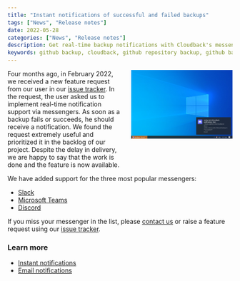 ```yaml
---
title: "Instant notifications of successful and failed backups"
tags: ["News", "Release notes"]
date: 2022-05-28
categories: ["News", "Release notes"]
description: Get real-time backup notifications with Cloudback's messenger integration
keywords: github backup, cloudback, github repository backup, github backup as a service, github backup service, github backup solution, github backup tool, github backup tools, github backup software
---
```


<div style="width: 100%; display: table;">
    <div style="display: table-row; height: 100px;">
        <div style="width: 50%; display: table-cell; vertical-align: top;">
            Four months ago, in February 2022, we received a new feature request from our user in our <a href="https://github.com/cloudback/issue-tracker/issues">issue tracker</a>. In the request, the user asked us to implement real-time notification support via messengers. As soon as a backup fails or succeeds, he should receive a notification. We found the request extremely useful and prioritized it in the backlog of our project. Despite the delay in delivery, we are happy to say that the work is done and the feature is now available.
        </div>
        <div style="display: table-cell;"> 
            <img style="float: right; width: 90%" src="/static/features/instant-notifications-desktop.png" alt="instant notifications about GitHub repository backups"/>
        </div>
    </div>
</div>

We have added support for the three most popular messengers:
- [Slack](/features/instant-notifications/#slack)
- [Microsoft Teams](/features/instant-notifications/#microsoft-teams)
- [Discord](/features/instant-notifications/#discord)

If you miss your messenger in the list, please [contact us](/contact-us/) or raise a feature request using our [issue tracker](https://github.com/cloudback/issue-tracker/issues/new?template=feature_request.md).

### Learn more
 - [Instant notifications](/features/instant-notifications/)
 - [Email notifications](/features/email-notifications/)
